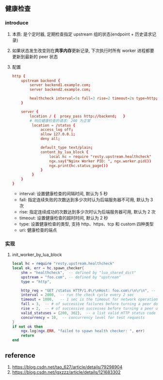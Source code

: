 ## 健康检查

### introduce

1. 本质: 是个定时器, 定期检查指定 upstream 组的状态(endpoint + 历史请求记录)
2. 如果状态发生改变则在**共享内存**更新记录, 下次执行时所有 worker 进程都要更新到最新的 peer 状态
3. 配置

   ```conf
   http {
       upstream backend {
           server backend1.example.com;
           server backend2.example.com;

           healthcheck interval=5s fall=3 rise=2 timeout=2s type=http;
       }

       server {
           location / {  proxy_pass http://backend;   }
           # 响应健康检查的请求: 200 为正常
            location = /status {
                access_log off;
                allow 127.0.0.1;
                deny all;

                default_type text/plain;
                content_by_lua_block {
                    local hc = require "resty.upstream.healthcheck"
                    ngx.say("Nginx Worker PID: ", ngx.worker.pid())
                    ngx.print(hc.status_page())
                }
            }
       }
   }
   ```

   - interval: 设置健康检查的间隔时间, 默认为 5 秒
   - fall: 指定连续失败的次数达到多少次时认为后端服务器不可用, 默认为 3 次
   - rise: 指定连续成功的次数达到多少次时认为后端服务器可用, 默认为 2 次
   - timeout: 设置健康检查的超时时间, 默认为 2 秒
   - type: 设置健康检查的类型, 支持 http、https、tcp 和 custom 四种类型
   - uri: 健康检查的端点

### 实现

1. init_worker_by_lua_block

   ```lua
   local hc = require "resty.upstream.healthcheck"
   local ok, err = hc.spawn_checker{
       shm = "healthcheck",  -- defined by "lua_shared_dict"
       upstream = "foo.com", -- defined by "upstream"
       type = "http",

       http_req = "GET /status HTTP/1.0\r\nHost: foo.com\r\n\r\n", -- raw HTTP request for checking
       interval = 2000,  -- run the check cycle every 2 sec
       timeout = 1000,   -- 1 sec is the timeout for network operations
       fall = 3,  -- # of successive failures before turning a peer down
       rise = 2,  -- # of successive successes before turning a peer up
       valid_statuses = {200, 302},  -- a list valid HTTP status code
       concurrency = 10,  -- concurrency level for test requests
   }
   if not ok then
       ngx.log(ngx.ERR, "failed to spawn health checker: ", err)
       return
   end
   ```

## reference

1. https://blog.csdn.net/tao_627/article/details/79298904
2. https://blog.csdn.net/lgxzzz/article/details/121683302
